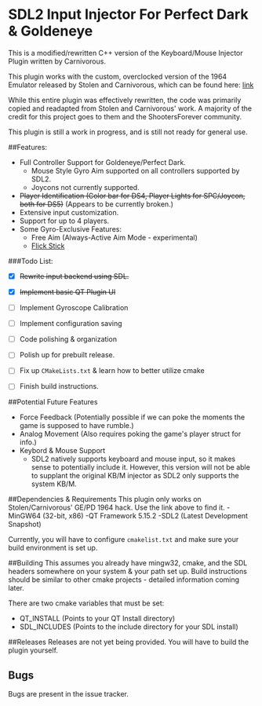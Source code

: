 # SDL2 Input Injector For Perfect Dark & Goldeneye

This is a modified/rewritten C++ version of the Keyboard/Mouse Injector Plugin written by Carnivorous.

This plugin works with the custom, overclocked version of the 1964 Emulator released by Stolen and Carnivorous, which can be found here: [link](http://www.shootersforever.com/forums_message_boards/viewtopic.php?t=7045)

While this entire plugin was effectively rewritten, the code was primarily copied and readapted from Stolen and Carnivorous' work. A majority of the credit for this project goes to them and the ShootersForever community.

This plugin is still a work in progress, and is still not ready for general use. 

##Features:
* Full Controller Support for Goldeneye/Perfect Dark.
  * Mouse Style Gyro Aim supported on all controllers supported by SDL2.
  * Joycons not currently supported.  
* ~~Player Identification (Color bar for DS4, Player Lights for SPC/Joycon, both for DS5)~~ (Appears to be currently broken.)    
* Extensive input customization.
* Support for up to 4 players.
* Some Gyro-Exclusive Features:
    - Free Aim (Always-Active Aim Mode - experimental)
    - [Flick Stick](http://gyrowiki.jibbsmart.com/blog:good-gyro-controls-part-2:the-flick-stick)
  
###Todo List:
- [x] ~~Rewrite input backend using SDL.~~
- [x] ~~Implement basic QT Plugin UI~~
- [ ] Implement Gyroscope Calibration
- [ ] Implement configuration saving
- [ ] Code polishing & organization
- [ ] Polish up for prebuilt release.
- [ ] Fix up `CMakeLists.txt` & learn how to better utilize cmake
- [ ] Finish build instructions.


##Potential Future Features
* Force Feedback (Potentially possible if we can poke the moments the game is supposed to have rumble.)
* Analog Movement (Also requires poking the game's player struct for info.)
* Keybord & Mouse Support
    - SDL2 natively supports keyboard and mouse input, so it makes sense to potentially include it. However, this version will not be able to supplant the original KB/M injector as SDL2 only supports the system KB/M. 

##Dependencies & Requirements
This plugin only works on Stolen/Carnivorous' GE/PD 1964 hack. Use the link above to find it.
-MinGW64 (32-bit, x86)
-QT Framework 5.15.2
-SDL2 (Latest Development Snapshot)

Currently, you will have to configure ```cmakelist.txt``` and make sure your build environment is set up.

##Building
This assumes you already have mingw32, cmake, and the SDL headers somewhere on your system & your path set up. Build instructions should be similar to other cmake projects - detailed information coming later.

There are two cmake variables that must be set:
- QT_INSTALL (Points to your QT Install directory)
- SDL_INCLUDES (Points to the include directory for your SDL install)

##Releases
Releases are not yet being provided. You will have to build the plugin yourself.

## Bugs
Bugs are present in the issue tracker.